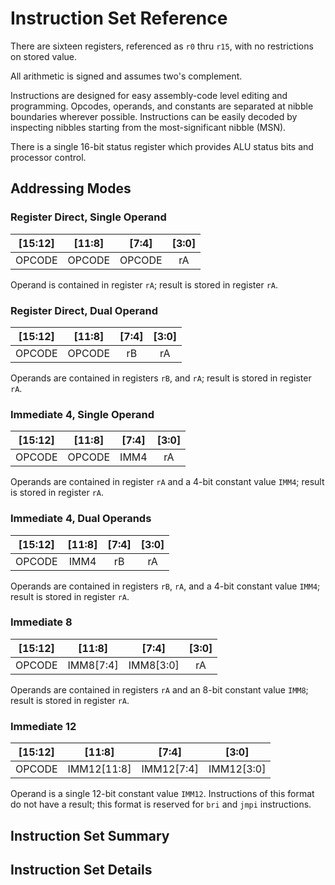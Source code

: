 # Instruction Set Reference

There are sixteen registers, referenced as `r0` thru `r15`, with no restrictions on stored value.

All arithmetic is signed and assumes two's complement.

Instructions are designed for easy assembly-code level editing and programming. Opcodes, operands, and constants are separated at nibble boundaries wherever possible. Instructions can be easily decoded by inspecting nibbles starting from the most-significant nibble (MSN).

There is a single 16-bit status register which provides ALU status bits and processor control.

## Addressing Modes

### Register Direct, Single Operand

| [15:12] | [11:8]  | [7:4]   | [3:0]   |
|:-------:|:-------:|:-------:|:-------:|
| OPCODE  | OPCODE  | OPCODE  | rA      |

Operand is contained in register `rA`; result is stored in register `rA`.

### Register Direct, Dual Operand

| [15:12] | [11:8]  | [7:4]   | [3:0]   |
|:-------:|:-------:|:-------:|:-------:|
| OPCODE  | OPCODE  | rB      | rA      |

Operands are contained in registers `rB`, and `rA`; result is stored in register `rA`.

### Immediate 4, Single Operand

| [15:12] | [11:8]  | [7:4]   | [3:0]   |
|:-------:|:-------:|:-------:|:-------:|
| OPCODE  | OPCODE  | IMM4    | rA      |

Operands are contained in register `rA` and a 4-bit constant value `IMM4`; result is stored in register `rA`.

### Immediate 4, Dual Operands

| [15:12] | [11:8]  | [7:4]   | [3:0]   |
|:-------:|:-------:|:-------:|:-------:|
| OPCODE  | IMM4    | rB      | rA      |

Operands are contained in registers `rB`, `rA`, and a 4-bit constant value `IMM4`; result is stored in register `rA`.

### Immediate 8

| [15:12] | [11:8]    | [7:4]     | [3:0]   |
|:-------:|:---------:|:---------:|:-------:|
| OPCODE  | IMM8[7:4] | IMM8[3:0] | rA      |

Operands are contained in registers `rA` and an 8-bit constant value `IMM8`; result is stored in register `rA`.

### Immediate 12

| [15:12] | [11:8]      | [7:4]      | [3:0]      |
|:-------:|:-----------:|:----------:|:----------:|
| OPCODE  | IMM12[11:8] | IMM12[7:4] | IMM12[3:0] |

Operand is a single 12-bit constant value `IMM12`. Instructions of this format do not have a result; this format is reserved for `bri` and `jmpi` instructions.

## Instruction Set Summary

## Instruction Set Details

